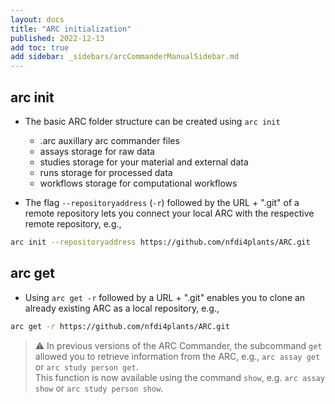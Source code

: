 ```yaml
---
layout: docs
title: "ARC initialization"
published: 2022-12-13
add toc: true
add sidebar: _sidebars/arcCommanderManualSidebar.md
---
```


<!-- TODO: I would suggest to link this to ARC article rather than explaining the structure here -->

## arc init

- The basic ARC folder structure can be created using `arc init`
  - .arc auxillary arc commander files
  - assays storage for raw data
  - studies storage for your material and external data
  - runs storage for processed data
  - workflows storage for computational workflows

- The flag `--repositoryaddress` (`-r`) followed by the URL + ".git" of a remote repository lets you connect your local ARC with the respective remote repository, e.g.,

<!-- TODO: I would suggest to link a small demo ARC from the DataHUB rather than the empty GitHub repo -->

```bash
arc init --repositoryaddress https://github.com/nfdi4plants/ARC.git
```

## arc get


- Using `arc get -r` followed by a URL + ".git" enables you to clone an already existing ARC as a local repository, e.g.,

```bash
arc get -r https://github.com/nfdi4plants/ARC.git
```

> :warning: In previous versions of the ARC Commander, the subcommand `get` allowed you to retrieve information from the ARC, e.g., `arc assay get` or `arc study person get`.  
This function is now available using the command `show`, e.g. `arc assay show` or `arc study person show`.

